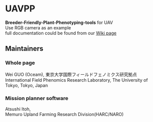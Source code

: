 # UAVPP
**Breeder-Friendly-Plant-Phenotyping-tools** for UAV  
Use RGB camera as an example  
full documentation could be found from our [Wiki page](https://github.com/oceam/UAVPP/wiki)
## Maintainers
### Whole page
Wei GUO (Oceam), 東京大学国際フィールドフェノミクス研究拠点  
International Field Phenomics Research Laboratory, The University of Tokyo, Tokyo, Japan
### Mission planner software
Atsushi Itoh,   
Memuro Upland Farming Research Division(HARC/NARO)



